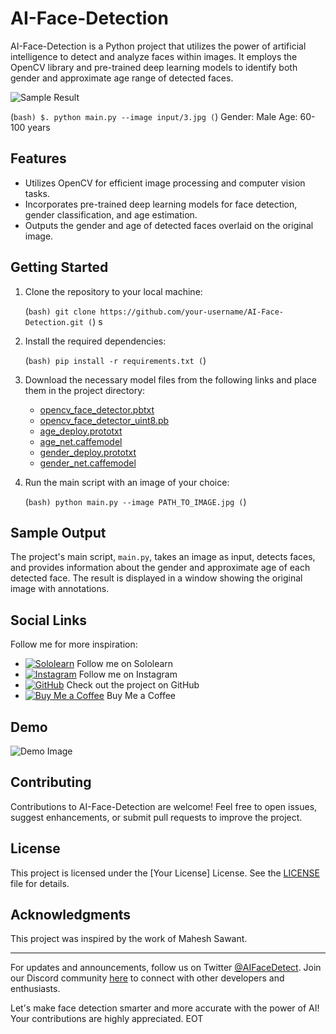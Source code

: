 # AI-Face-Detection

AI-Face-Detection is a Python project that utilizes the power of artificial intelligence to detect and analyze faces within images. It employs the OpenCV library and pre-trained deep learning models to identify both gender and approximate age range of detected faces.

![Sample Result](https://developer.bmde-labs.com/storage/article_images/dMk6gvY8IpyFZAQNYaOMiecCXQK5DiwnfzltPIsc.png)

   (```bash)
   $. python main.py --image input/3.jpg
   (```)
      Gender: Male
      Age: 60-100 years
      
## Features

- Utilizes OpenCV for efficient image processing and computer vision tasks.
- Incorporates pre-trained deep learning models for face detection, gender classification, and age estimation.
- Outputs the gender and age of detected faces overlaid on the original image.

## Getting Started

1. Clone the repository to your local machine:

   (```bash)
   git clone https://github.com/your-username/AI-Face-Detection.git
   (```)
s
2. Install the required dependencies:

   (```bash)
   pip install -r requirements.txt
   (```)

3. Download the necessary model files from the following links and place them in the project directory:

   - [opencv_face_detector.pbtxt](model_links/opencv_face_detector.pbtxt)
   - [opencv_face_detector_uint8.pb](model_links/opencv_face_detector_uint8.pb)
   - [age_deploy.prototxt](model_links/age_deploy.prototxt)
   - [age_net.caffemodel](model_links/age_net.caffemodel)
   - [gender_deploy.prototxt](model_links/gender_deploy.prototxt)
   - [gender_net.caffemodel](model_links/gender_net.caffemodel)

4. Run the main script with an image of your choice:

   (```bash)
   python main.py --image PATH_TO_IMAGE.jpg
   (```)

## Sample Output

The project's main script, `main.py`, takes an image as input, detects faces, and provides information about the gender and approximate age of each detected face. The result is displayed in a window showing the original image with annotations.

## Social Links

Follow me for more inspiration:

- [![Sololearn](https://image-link-to-sololearn-icon)](https://www.sololearn.com/profile/26555651) Follow me on Sololearn
- [![Instagram](https://image-link-to-instagram-icon)](https://www.instagram.com/alisaeed.thabt/) Follow me on Instagram
- [![GitHub](https://image-link-to-github-icon)](https://github.com/MAS-RA/paint-web-app) Check out the project on GitHub
- [![Buy Me a Coffee](https://image-link-to-coffee-icon)](https://www.buymeacoffee.com/AliSaeedThabt) Buy Me a Coffee

## Demo

![Demo Image](https://developer.bmde-labs.com/storage/article_images/d916y4TG7rIrYt05x391jbvPtn8rPAJ2RJNAjpqh.png)

## Contributing

Contributions to AI-Face-Detection are welcome! Feel free to open issues, suggest enhancements, or submit pull requests to improve the project.

## License

This project is licensed under the [Your License] License. See the [LICENSE](LICENSE) file for details.

## Acknowledgments

This project was inspired by the work of Mahesh Sawant.

---

For updates and announcements, follow us on Twitter [@AIFaceDetect](https://twitter.com/AIFaceDetect). Join our Discord community [here](https://discord.gg/ai-face-detection) to connect with other developers and enthusiasts.

Let's make face detection smarter and more accurate with the power of AI! Your contributions are highly appreciated.
EOT
